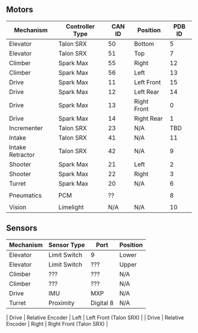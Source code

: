 ## Motors

| Mechanism        | Controller Type | CAN ID | Position    | PDB ID |
| ---------------- | --------------- | ------ | ----------- | ------ |
| Elevator         | Talon SRX       | 50     | Bottom      | 5      |
| Elevator         | Talon SRX       | 51     | Top         | 7      |
| Climber          | Spark Max       | 55     | Right       | 12     |
| Climber          | Spark Max       | 56     | Left        | 13     |
| Drive            | Spark Max       | 11     | Left Front  | 15     |
| Drive            | Spark Max       | 12     | Left Rear   | 14     |
| Drive            | Spark Max       | 13     | Right Front | 0      |
| Drive            | Spark Max       | 14     | Right Rear  | 1      |
| Incrementer      | Talon SRX       | 23     | N/A         | TBD    |
| Intake           | Talon SRX       | 41     | N/A         | 11     |
| Intake Retractor | Talon SRX       | 42     | N/A         | 9      |
| Shooter          | Spark Max       | 21     | Left        | 2      |
| Shooter          | Spark Max       | 22     | Right       | 3      |
| Turret           | Spark Max       | 20     | N/A         | 6      |
|                  |                 |        |             |        |
| Pneumatics       | PCM             | ??     |             | 8      |
|                  |                 |        |             |        | 
| Vision           | Limelight       | N/A    | N/A         | 10     |

## Sensors

| Mechanism  | Sensor Type  | Port      | Position |
| ---------- | ------------ | --------- |----------|
| Elevator   | Limit Switch | 9         | Lower    |
| Elevator   | Limit Switch | ???       | Upper    |
| Climber    | ???          | ???       | N/A      |
| Climber    | ???          | ???       | N/A      |
| Drive      | IMU          | MXP       | N/A      |
| Turret     | Proximity    | Digital 8 | N/A      |

| Drive      | Relative Encoder | Left  | Left Front (Talon SRX)  |
| Drive      | Relative Encoder | Right | Right Front (Talon SRX) |

